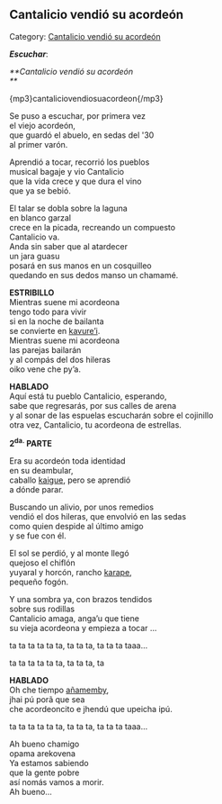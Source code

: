## Cantalicio vendió su acordeón

Category: [Cantalicio vendió su acordeón](http://descubrircorrientes.com.ar/2012/index.php/2401-cultura/4-musica/los-antecedentes-instrumentales-y-los-musicos-chamameceros/cantalicio-vendio-su-acordeon)

_**Escuchar**_:

_**Cantalicio vendió su acordeón  
**_

{mp3}cantaliciovendiosuacordeon{/mp3}

Se puso a escuchar, por primera vez  
el viejo acordeón,  
que guardó el abuelo, en sedas del '30  
al primer varón.

Aprendió a tocar, recorrió los pueblos  
musical bagaje y vio Cantalicio  
que la vida crece y que dura el vino  
que ya se bebió.

El talar se dobla sobre la laguna  
en blanco garzal  
crece en la picada, recreando un compuesto  
Cantalicio va.  
Anda sin saber que al atardecer  
un jara guasu  
posará en sus manos en un cosquilleo  
quedando en sus dedos manso un chamamé.

**ESTRIBILLO**  
Mientras suene mi acordeona  
tengo todo para vivir  
si en la noche de bailanta  
se convierte en [kavure’i](http://descubrircorrientes.com.ar/2012/index.php/2401-cultura/4-musica/los-antecedentes-instrumentales-y-los-musicos-chamameceros/index.php?option=com_content&view=article&id=187:tai-k&catid=608:tai-k&Itemid=506).  
Mientras suene mi acordeona  
las parejas bailarán  
y al compás del dos hileras  
oiko vene che py’a.

**HABLADO**  
Aquí está tu pueblo Cantalicio, esperando,  
sabe que regresarás, por sus calles de arena  
y al sonar de las espuelas escucharán sobre el cojinillo  
otra vez, Cantalicio, tu acordeona de estrellas.

**2<sup>da.</sup> PARTE**

Era su acordeón toda identidad  
en su deambular,  
caballo [kaigue](http://descubrircorrientes.com.ar/2012/index.php/2401-cultura/4-musica/los-antecedentes-instrumentales-y-los-musicos-chamameceros/index.php?option=com_content&view=article&id=187:tai-k&catid=608:tai-k&Itemid=506), pero se aprendió  
a dónde parar.

Buscando un alivio, por unos remedios  
vendió el dos hileras, que envolvió en las sedas  
como quien despide al último amigo  
y se fue con él.

El sol se perdió, y al monte llegó  
quejoso el chiflón  
yuyaral y horcón, rancho [karape](http://descubrircorrientes.com.ar/2012/index.php/2401-cultura/4-musica/los-antecedentes-instrumentales-y-los-musicos-chamameceros/index.php?option=com_content&view=article&id=187:tai-k&catid=608:tai-k&Itemid=506),  
pequeño fogón.

Y una sombra ya, con brazos tendidos  
sobre sus rodillas  
Cantalicio amaga, anga’u que tiene  
su vieja acordeona y empieza a tocar ...

ta ta ta ta ta ta, ta ta ta, ta ta ta taaa...  

ta ta ta ta ta ta, ta ta ta, ta

**HABLADO**  
Oh che tiempo [añamemby](http://descubrircorrientes.com.ar/2012/index.php/2401-cultura/4-musica/los-antecedentes-instrumentales-y-los-musicos-chamameceros/index.php?option=com_content&view=article&id=178:tai-a&catid=599:tai-a&Itemid=506),  
jhai pú porã que sea  
che acordeoncito e jhendú que upeicha ipú.

ta ta ta ta ta ta, ta ta ta, ta ta ta taaa...

Ah bueno chamigo  
opama arekovena  
Ya estamos sabiendo  
que la gente pobre  
así nomás vamos a morir.  
Ah bueno...